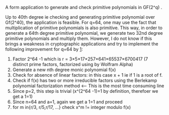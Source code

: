 A form application to generate and check primitive polynomials in GF(2^q) .

Up to 40th degree ie checking and generating primitive polynomial over Gf(2^40), the application is feasible. For q=64, one may use the fact that multiplication of primitive polynomials is also primitive. 
This way, in order to generate a 64th degree primitive polynomial, we generate two 32nd degree primitive polynomials and multiply them. However, I do not know if this brings a weakness in cryptographic applications
and try to implement the following improvement for q=64 by [1]:


1) Factor 2^64 -1 which is r = 3×5×17×257×641×65537×6700417 (7 distinct prime factors,  factorized using by Wolfram Alpha)
2) Generate a new nth degree monic polynomial f(x)
3) Check for absence of linear factors: in this case x + 1 ie if 1 is a root of f.
4) Check if f(x) has two or more irreducible factors using the Berlekamp polynomial factorization method  <-- This is the most time consuming line
5) Since p=2, this step is trivial (x^(2^64 -1)=1 by definition, therefoer we get a 1=1)
6) Since n=64 and a=1, again we get a 1=1 and proceed
7) for m in{r/3, r/5,r/17, ...} check x^m != integer modulo f(x)


[1]: http://www.seanerikoconnor.freeservers.com/Mathematics/AbstractAlgebra/PrimitivePolynomials/theory.html
